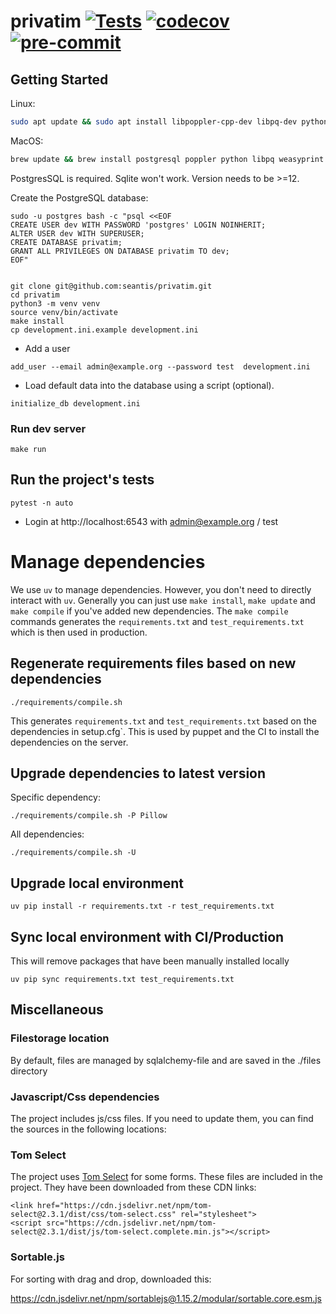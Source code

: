 privatim [![Tests](https://github.com/seantis/privatim/actions/workflows/tests.yml/badge.svg)](https://github.com/seantis/privatim/actions/workflows/tests.yml) [![codecov](https://codecov.io/gh/seantis/privatim/graph/badge.svg?token=JQHTKXDVMJ)](https://codecov.io/gh/seantis/privatim) [![pre-commit](https://img.shields.io/badge/pre--commit-enabled-brightgreen?logo=pre-commit&logoColor=white)](https://github.com/pre-commit/pre-commit)
===============

Getting Started
---------------

Linux:
```bash
sudo apt update && sudo apt install libpoppler-cpp-dev libpq-dev python3-dev build-essential weasyprint
```

MacOS:
```bash
brew update && brew install postgresql poppler python libpq weasyprint
```

PostgresSQL is required. Sqlite won't work. Version needs to be >=12.

Create the PostgreSQL database:
```
sudo -u postgres bash -c "psql <<EOF
CREATE USER dev WITH PASSWORD 'postgres' LOGIN NOINHERIT;
ALTER USER dev WITH SUPERUSER;
CREATE DATABASE privatim;
GRANT ALL PRIVILEGES ON DATABASE privatim TO dev;
EOF"


git clone git@github.com:seantis/privatim.git
cd privatim
python3 -m venv venv
source venv/bin/activate
make install
cp development.ini.example development.ini
```

- Add a user

```
add_user --email admin@example.org --password test  development.ini
```

- Load default data into the database using a script (optional).

```
initialize_db development.ini
```

### Run dev server

```
make run
```


## Run the project's tests

```
pytest -n auto
```


- Login at http://localhost:6543 with admin@example.org / test


# Manage dependencies

We use `uv` to manage dependencies. However, you don't need to directly interact with `uv`. Generally you can just use `make install`, `make update` and `make compile` if you've added new dependencies. The `make compile` commands generates the `requirements.txt` and `test_requirements.txt` which is then used in production.


## Regenerate requirements files based on new dependencies

    ./requirements/compile.sh

This generates `requirements.txt` and `test_requirements.txt` based on the dependencies in setup.cfg`.
This is used by puppet and the CI to install the dependencies on the server.

## Upgrade dependencies to latest version

Specific dependency:

    ./requirements/compile.sh -P Pillow

All dependencies:

    ./requirements/compile.sh -U

## Upgrade local environment

    uv pip install -r requirements.txt -r test_requirements.txt

## Sync local environment with CI/Production

This will remove packages that have been manually installed locally

    uv pip sync requirements.txt test_requirements.txt



## Miscellaneous

###  Filestorage location
By default, files are managed by sqlalchemy-file and are saved in the ./files directory

### Javascript/Css dependencies

The project includes js/css files.
If you need to update them, you can find the sources in the following locations:

###  Tom Select
The project uses [Tom Select](https://github.com/orchidjs/tom-select) for some forms.
These files are included in the project. They have been downloaded from these CDN links:
```
<link href="https://cdn.jsdelivr.net/npm/tom-select@2.3.1/dist/css/tom-select.css" rel="stylesheet">
<script src="https://cdn.jsdelivr.net/npm/tom-select@2.3.1/dist/js/tom-select.complete.min.js"></script>
```

###  Sortable.js
For sorting with drag and drop, downloaded this:

https://cdn.jsdelivr.net/npm/sortablejs@1.15.2/modular/sortable.core.esm.js

